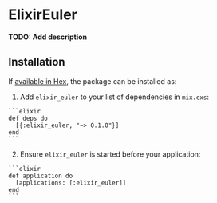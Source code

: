 # ElixirEuler

**TODO: Add description**

## Installation

If [available in Hex](https://hex.pm/docs/publish), the package can be installed as:

  1. Add `elixir_euler` to your list of dependencies in `mix.exs`:

    ```elixir
    def deps do
      [{:elixir_euler, "~> 0.1.0"}]
    end
    ```

  2. Ensure `elixir_euler` is started before your application:

    ```elixir
    def application do
      [applications: [:elixir_euler]]
    end
    ```

